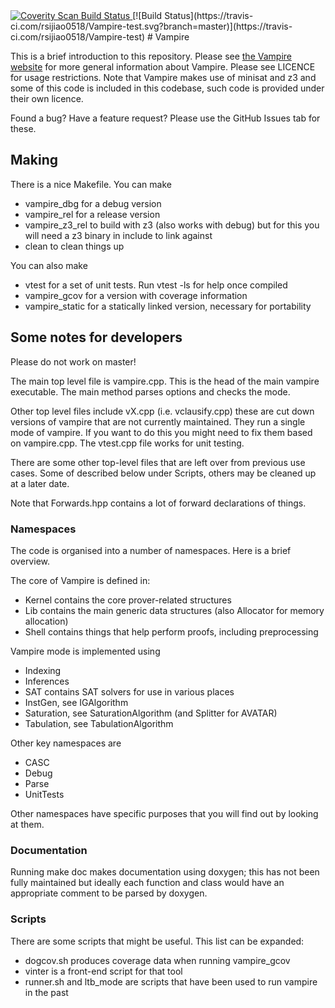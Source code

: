 <a href="https://scan.coverity.com/projects/rsijiao0518-vampire-test">
  <img alt="Coverity Scan Build Status"
       src="https://scan.coverity.com/projects/16185/badge.svg"/>
</a>
[![Build Status](https://travis-ci.com/rsijiao0518/Vampire-test.svg?branch=master)](https://travis-ci.com/rsijiao0518/Vampire-test)
# Vampire

This is a brief introduction to this repository. Please see <a href="https://vprover.github.io/">the Vampire website</a> for more general information about Vampire. Please see LICENCE for usage restrictions. Note that Vampire makes use of minisat and z3 and some of this code is included in this codebase, such code is provided under their own licence.

Found a bug? Have a feature request? Please use the GitHub Issues tab for these.

## Making

There is a nice Makefile. You can make
 * vampire_dbg for a debug version 
 * vampire_rel for a release version
 * vampire_z3_rel to build with z3 (also works with debug) but for this you will need a z3 binary in include to link against
 * clean to clean things up

You can also make
 * vtest for a set of unit tests. Run vtest -ls for help once compiled
 * vampire_gcov for a version with coverage information
 * vampire_static for a statically linked version, necessary for portability
 

## Some notes for developers

Please do not work on master! 

The main top level file is vampire.cpp. This is the head of the main vampire executable. The main method parses options and checks the mode.

Other top level files include vX.cpp (i.e. vclausify.cpp) these are cut down versions of vampire that are not currently maintained. They run a single mode of vampire. If you want to do this you might need to fix them based on vampire.cpp. The vtest.cpp file works for unit testing.

There are some other top-level files that are left over from previous use cases. Some of described below under Scripts, others may be cleaned up at a later date.

Note that Forwards.hpp contains a lot of forward declarations of things.

### Namespaces

The code is organised into a number of namespaces. Here is a brief overview.

The core of Vampire is defined in: 
 * Kernel contains the core prover-related structures
 * Lib contains the main generic data structures (also Allocator for memory allocation)
 * Shell contains things that help perform proofs, including preprocessing
 
Vampire mode is implemented using
* Indexing
* Inferences
* SAT contains SAT solvers for use in various places
* InstGen, see IGAlgorithm
* Saturation, see SaturationAlgorithm (and Splitter for AVATAR)
* Tabulation, see TabulationAlgorithm

Other key namespaces are
 * CASC
 * Debug 
 * Parse
 * UnitTests

Other namespaces have specific purposes that you will find out by looking at them.

### Documentation

Running make doc makes documentation using doxygen; this has not been fully maintained but ideally each function and class would have an appropriate comment to be parsed by doxygen. 


### Scripts

There are some scripts that might be useful. This list can be expanded:
 * dogcov.sh produces coverage data when running vampire_gcov
 * vinter is a front-end script for that tool
 * runner.sh and ltb_mode are scripts that have been used to run vampire in the past
